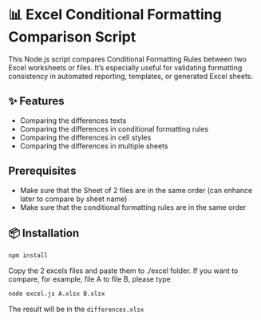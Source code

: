 # 📊 Excel Conditional Formatting Comparison Script

This Node.js script compares Conditional Formatting Rules between two Excel worksheets or files. It’s especially useful for validating formatting consistency in automated reporting, templates, or generated Excel sheets.

## ✨ Features

- Comparing the differences texts
- Comparing the differences in conditional formatting rules
- Comparing the differences in cell styles
- Comparing the differences in multiple sheets

## Prerequisites

- Make sure that the Sheet of 2 files are in the same order (can enhance later to compare by sheet name)
- Make sure that the conditional formatting rules are in the same order

## 📦 Installation

```bash
npm install
```

Copy the 2 excels files and paste them to ./excel folder. If you want to compare, for example, file A to file B, please type

```bash
node excel.js A.xlsx B.xlsx
```

The result will be in the `differences.xlsx`
